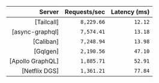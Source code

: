 <!-- PERFORMANCE_RESULTS_START -->

| Server | Requests/sec | Latency (ms) |
|--------:|--------------:|--------------:|
| [Tailcall] | `8,229.66` | `12.12` |
| [async-graphql] | `7,574.41` | `13.18` |
| [Caliban] | `7,248.94` | `13.98` |
| [Gqlgen] | `2,190.56` | `47.10` |
| [Apollo GraphQL] | `1,885.71` | `52.91` |
| [Netflix DGS] | `1,361.21` | `77.84` |

<!-- PERFORMANCE_RESULTS_END -->
